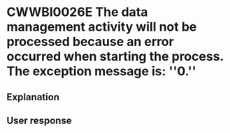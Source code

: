 # CWWBI0026E The data management activity will not be processed because an error occurred when starting the process.  The exception message is: ''0.''

## Explanation

## User response